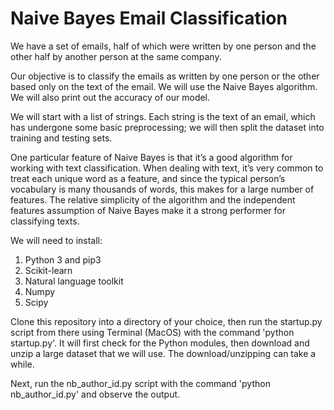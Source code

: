 # Naive Bayes Email Classification

We have a set of emails, half of which were written by one person and the other half by another person at the same company. 

Our objective is to classify the emails as written by one person or the other based only on the text of the email. We will use the Naive Bayes algorithm. We will also print out the accuracy of our model.

We will start with a list of strings. Each string is the text of an email, which has undergone some basic preprocessing; 
we will then split the dataset into training and testing sets.

One particular feature of Naive Bayes is that it’s a good algorithm for working with text classification. 
When dealing with text, it’s very common to treat each unique word as a feature, and since the typical person’s vocabulary is 
many thousands of words, this makes for a large number of features. The relative simplicity of the algorithm and the 
independent features assumption of Naive Bayes make it a strong performer for classifying texts.

We will need to install:
1) Python 3 and pip3
2) Scikit-learn
3) Natural language toolkit
4) Numpy
5) Scipy

Clone this repository into a directory of your choice, then run the startup.py script from there using Terminal (MacOS) with the command 'python startup.py'.
It will first check for the Python modules, then download and unzip a large dataset that we will use. The download/unzipping can take a while.

Next, run the nb_author_id.py script with the command 'python nb_author_id.py' and observe the output.
